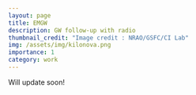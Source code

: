 ```yaml
---
layout: page
title: EMGW
description: GW follow-up with radio
thumbnail_credit: "Image credit : NRAO/GSFC/CI Lab"
img: /assets/img/kilonova.png
importance: 1
category: work
---
```


Will update soon!
